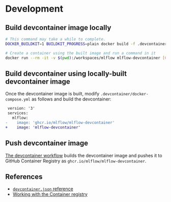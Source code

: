 # Development

## Build devcontainer image locally

```bash
# This command may take a while to complete.
DOCKER_BUILDKIT=1 BUILDKIT_PROGRESS=plain docker build -f .devcontainer/Dockerfile.devcontainer -t mlflow-devcontainer .

# Create a container using the built image and run a command in it
docker run --rm -it -v $(pwd):/workspaces/mlflow mlflow-devcontainer [COMMAND]
```

## Build devcontainer using locally-built devcontainer image

Once the devcontainer image is built, modify `.devcontainer/docker-compose.yml` as follows and build the devcontainer:

```diff
 version: '3'
 services:
   mlflow:
-    image: 'ghcr.io/mlflow/mlflow-devcontainer'
+    image: 'mlflow-devcontainer'
```

## Push devcontainer image

[The devcontainer workflow](../.github/workflows/devcontainer.yml) builds the devcontainer image and pushes it to GitHub Container Registry as `ghcr.io/mlflow/mlflow-devcontainer`.

## References

- [`devcontainer.json` reference](https://code.visualstudio.com/docs/remote/devcontainerjson-reference)
- [Working with the Container registry](https://docs.github.com/en/packages/working-with-a-github-packages-registry/working-with-the-container-registry)
